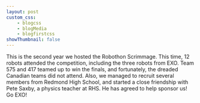 ```yaml
--- 
layout: post
custom_css: 
    - blogcss
    - blogMedia
    - blogfirstcss
showThumbnail: false
---
```


This is the second year we hosted the Robothon Scrimmage. This time, 12 robots attended the competition, including the three robots from EXO. Team 575 and 417 teamed up to win the finals, and fortunately, the dreaded Canadian teams did not attend. Also, we managed to recruit several members from Redmond High School, and started a close friendship with Pete Saxby, a physics teacher at RHS. He has agreed to help sponsor us! Go EXO!

